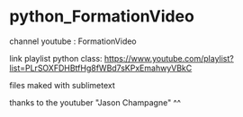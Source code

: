 # python_FormationVideo

channel youtube : FormationVideo

link playlist python class: https://www.youtube.com/playlist?list=PLrSOXFDHBtfHg8fWBd7sKPxEmahwyVBkC 

files maked with sublimetext

thanks to the youtuber "Jason Champagne" ^^
